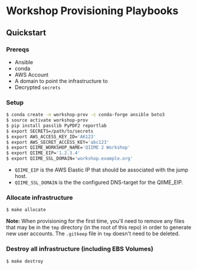 # Workshop Provisioning Playbooks

## Quickstart

### Prereqs

- Ansible
- conda
- AWS Account
- A domain to point the infrastructure to
- Decrypted `secrets`

### Setup

```bash
$ conda create -n workshop-prov -c conda-forge ansible boto3
$ source activate workshop-prov
$ pip install passlib PyPDF2 reportlab
$ export SECRETS=/path/to/secrets
$ export AWS_ACCESS_KEY_ID='AK123'
$ export AWS_SECRET_ACCESS_KEY='abc123'
$ export QIIME_WORKSHOP_NAME='QIIME 2 Workshop'
$ export QIIME_EIP='1.2.3.4'
$ export QIIME_SSL_DOMAIN='workshop.example.org'
```

- `QIIME_EIP` is the AWS Elastic IP that should be associated with the jump
   host.
- `QIIME_SSL_DOMAIN` is the the configured DNS-target for the QIIME_EIP.

### Allocate infrastructure

```bash
$ make allocate
```

**Note:** When provisioning for the first time, you'll need to remove any files
that may be in the `tmp` directory (in the root of this repo) in order to
generate new user accounts. The `.gitkeep` file in `tmp` doesn't need to be
deleted.

### Destroy all infrastructure (including EBS Volumes)

```bash
$ make destroy
```
